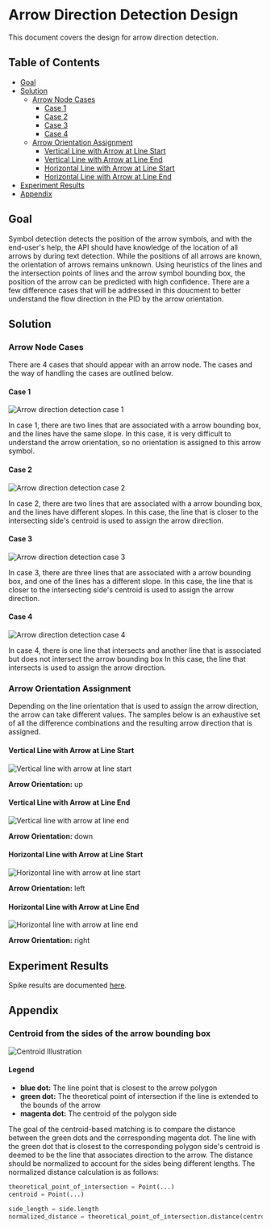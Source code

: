 # Arrow Direction Detection Design <!-- omit in toc -->

This document covers the design for arrow direction detection.

## Table of Contents <!-- omit in toc -->

- [Goal](#goal)
- [Solution](#solution)
  - [Arrow Node Cases](#arrow-node-cases)
    - [Case 1](#case-1)
    - [Case 2](#case-2)
    - [Case 3](#case-3)
    - [Case 4](#case-4)
  - [Arrow Orientation Assignment](#arrow-orientation-assignment)
    - [Vertical Line with Arrow at Line Start](#vertical-line-with-arrow-at-line-start)
    - [Vertical Line with Arrow at Line End](#vertical-line-with-arrow-at-line-end)
    - [Horizontal Line with Arrow at Line Start](#horizontal-line-with-arrow-at-line-start)
    - [Horizontal Line with Arrow at Line End](#horizontal-line-with-arrow-at-line-end)
- [Experiment Results](#experiment-results)
- [Appendix](#appendix)

## Goal

Symbol detection detects the position of the arrow symbols, and with the end-user's help, the API should have knowledge of the location of all arrows by during text detection.
While the positions of all arrows are known, the orientation of arrows remains unknown.
Using heuristics of the lines and the intersection points of lines and the arrow symbol bounding box, the position of the arrow can be predicted with high confidence.
There are a few difference cases that will be addressed in this doucment to better understand the flow direction in the PID by the arrow orientation.

## Solution

### Arrow Node Cases

There are 4 cases that should appear with an arrow node.
The cases and the way of handling the cases are outlined below.

#### Case 1

![Arrow direction detection case 1](./images/arrow_detection_case1.png)

In case 1, there are two lines that are associated with a arrow bounding box, and the lines have the same slope.
In this case, it is very difficult to understand the arrow orientation, so no orientation is assigned to this arrow symbol.

#### Case 2

![Arrow direction detection case 2](./images/arrow_detection_case2.png)

In case 2, there are two lines that are associated with a arrow bounding box, and the lines have different slopes.
In this case, the line that is closer to the intersecting side's centroid is used to assign the arrow direction.

#### Case 3

![Arrow direction detection case 3](./images/arrow_detection_case3.png)

In case 3, there are three lines that are associated with a arrow bounding box, and one of the lines has a different slope.
In this case, the line that is closer to the intersecting side's centroid is used to assign the arrow direction.

#### Case 4

![Arrow direction detection case 4](./images/arrow_detection_case4.png)

In case 4, there is one line that intersects and another line that is associated but does not intersect the arrow bounding box
In this case, the line that intersects is used to assign the arrow direction.

### Arrow Orientation Assignment

Depending on the line orientation that is used to assign the arrow direction, the arrow can take different values.
The samples below is an exhaustive set of all the difference combinations and the resulting arrow direction that is assigned.

#### Vertical Line with Arrow at Line Start

![Vertical line with arrow at line start](./images/vertical_line_arrow_start.png)

**Arrow Orientation:** up

#### Vertical Line with Arrow at Line End

![Vertical line with arrow at line end](./images/vertical_line_arrow_end.png)

**Arrow Orientation:** down

#### Horizontal Line with Arrow at Line Start

![Horizontal line with arrow at line start](./images/horizontal_line_arrow_start.png)

**Arrow Orientation:** left

#### Horizontal Line with Arrow at Line End

![Horizontal line with arrow at line end](./images/horizontal_line_arrow_end.png)

**Arrow Orientation:** right

## Experiment Results

Spike results are documented [here](../spikes/arrow-detection/README.md).

## Appendix

### Centroid from the sides of the arrow bounding box

![Centroid Illustration](./images/centroid_illustration.png)

#### Legend

- **blue dot:** The line point that is closest to the arrow polygon
- **green dot:** The theoretical point of intersection if the line is extended to the bounds of the arrow
- **magenta dot:** The centroid of the polygon side

The goal of the centroid-based matching is to compare the distance between the green dots and the corresponding magenta dot.
The line with the green dot that is closest to the corresponding polygon side's centroid is deemed to be the line that associates direction to the arrow.
The distance should be normalized to account for the sides being different lengths.
The normalized distance calculation is as follows:

```python
theoretical_point_of_intersection = Point(...)
centroid = Point(...)

side_length = side.length
normalized_distance = theoretical_point_of_intersection.distance(centroid) / (side_length / 2)
```
